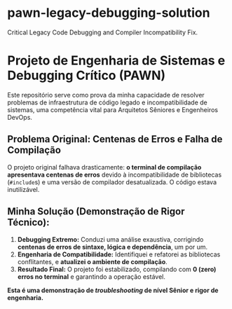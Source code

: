 # pawn-legacy-debugging-solution
Critical Legacy Code Debugging and Compiler Incompatibility Fix.
# Projeto de Engenharia de Sistemas e Debugging Crítico (PAWN)

Este repositório serve como prova da minha capacidade de resolver problemas de infraestrutura de código legado e incompatibilidade de sistemas, uma competência vital para Arquitetos Sêniores e Engenheiros DevOps.

## Problema Original: Centenas de Erros e Falha de Compilação
O projeto original falhava drasticamente: **o terminal de compilação apresentava centenas de erros** devido à incompatibilidade de bibliotecas (`#include`s) e uma versão de compilador desatualizada. O código estava inutilizável.

## Minha Solução (Demonstração de Rigor Técnico):
1.  **Debugging Extremo:** Conduzi uma análise exaustiva, corrigindo **centenas de erros de sintaxe, lógica e dependência**, um por um.
2.  **Engenharia de Compatibilidade:** Identifiquei e refatorei as bibliotecas conflitantes, e **atualizei o ambiente de compilação**.
3.  **Resultado Final:** O projeto foi estabilizado, compilando com **0 (zero) erros no terminal** e garantindo a operação estável.

**Esta é uma demonstração de *troubleshooting* de nível Sênior e rigor de engenharia.**
